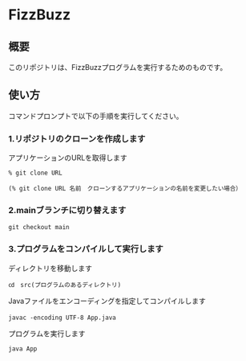 # FizzBuzz

## 概要
このリポジトリは、FizzBuzzプログラムを実行するためのものです。

## 使い方

コマンドプロンプトで以下の手順を実行してください。

### 1.リポジトリのクローンを作成します

アプリケーションのURLを取得します

	% git clone URL

	(% git clone URL 名前　クローンするアプリケーションの名前を変更したい場合）
   
### 2.mainブランチに切り替えます

	git checkout main

### 3.プログラムをコンパイルして実行します

ディレクトリを移動します

	㏅　src(プログラムのあるディレクトリ)
 
 Javaファイルをエンコーディングを指定してコンパイルします
 
	javac -encoding UTF-8 App.java　
 
プログラムを実行します

  	java App

